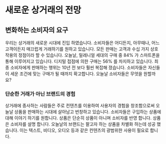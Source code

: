 # 새로운 상거래의 전망

## 변화하는 소비자의 요구

우리는 상거래의 새로운 시대에 진입 하였습니다. 소비자들은 어디든지, 아무때나, 어느 고객이든지 매끄럽게 거래하기를 원하고 있습니다. 모든 판매는 고객과 수십 가지 상호 작용의 정점이라 할 수 있습니다. 오늘날, 밀레니얼 세대의 구매 중 84% 가 스마트폰을 통해 이루어지고 있습니다. 디지털 접점에 의한 구매는 56% 를 차지하고 있습니다. 최종 소비자에게 판매하는 행위는 10년 전 보다 훨씬 복잡해 졌습니다. 소비자들은 자신들이 세운 조건에 맞는 구매가 될 때까지 확고합니다. 오늘날 소비자들은 무엇을 원할까요?

### 단순한 거래가 아닌 브랜드의 경험

상거래에 종사하는 사람들은 주로 컨텐츠를 이용하여 사용자의 경험을 창조함으로써 오늘날 상품을 판매하는 시대에 살아남고 번창하고 있습니다. 소비자들은 구입하는 상품에 대해 이야기 하기를 원합니다. 상품은 단순히 상품이 아니며 소비자를 반영 합니다. 상품은 소비자를 설명 합니다. 오늘날의 브랜드는 팔고자 하는 상품을 차별화 하는데 성공 했습니다. 이는 텍스트, 비디오, 오디오 등과 같은 컨텐츠의 광범위한 사용이 필요로 합니다.